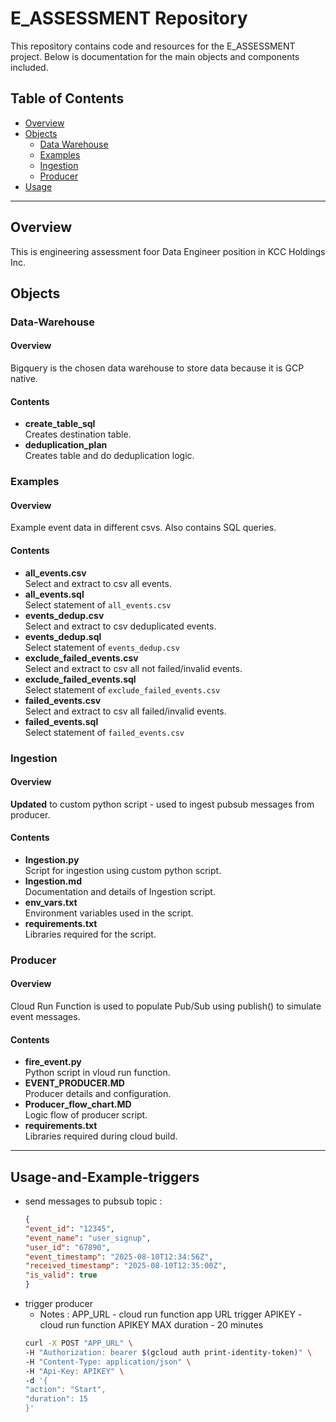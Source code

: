 # E_ASSESSMENT Repository

This repository contains code and resources for the E_ASSESSMENT project. Below is documentation for the main objects and components included.

## Table of Contents
- [Overview](#overview)
- [Objects](#objects)
    - [Data Warehouse](#Data-Warehouse)
    - [Examples](#Examples)
    - [Ingestion](#Ingestion)
    - [Producer](#Producer)
- [Usage](#Usage-and-Example-triggers)
---

## Overview

This is engineering assessment foor Data Engineer position in KCC Holdings Inc.

## Objects

### Data-Warehouse
#### Overview
Bigquery is the chosen data warehouse to store data because it is GCP native.
#### Contents
- **create_table_sql** \
    Creates destination table.
- **deduplication_plan** \
    Creates table and do deduplication logic.

### Examples
#### Overview
Example event data in different csvs. Also contains SQL queries.
#### Contents
- **all_events.csv** \
    Select and extract to csv all events.
- **all_events.sql**  \
    Select statement of `all_events.csv`
- **events_dedup.csv**  \
    Select and extract to csv deduplicated events.
- **events_dedup.sql** \
    Select statement of `events_dedup.csv`
- **exclude_failed_events.csv** \
    Select and extract to csv all not failed/invalid events.
- **exclude_failed_events.sql** \
    Select statement of `exclude_failed_events.csv`
- **failed_events.csv** \
    Select and extract to csv all failed/invalid events.
- **failed_events.sql** \
    Select statement of `failed_events.csv`

### Ingestion
#### Overview
**Updated** to custom python script - used to ingest pubsub messages from producer.
#### Contents
- **Ingestion.py** \
    Script for ingestion using custom python script.
- **Ingestion.md** \
    Documentation and details of Ingestion script.
- **env_vars.txt** \
    Environment variables used in the script.
- **requirements.txt** \
    Libraries required for the script.


### Producer
#### Overview
Cloud Run Function is used to populate Pub/Sub using publish() to simulate event messages.
#### Contents
- **fire_event.py** \
    Python script in vloud run function.
- **EVENT_PRODUCER.MD** \
    Producer details and configuration.
- **Producer_flow_chart.MD** \
    Logic flow of producer script.
- **requirements.txt** \
    Libraries required during cloud build.
---

## Usage-and-Example-triggers
- send messages to pubsub topic :
    ```json
    {
    "event_id": "12345",
    "event_name": "user_signup",
    "user_id": "67890",
    "event_timestamp": "2025-08-10T12:34:56Z",
    "received_timestamp": "2025-08-10T12:35:00Z",
    "is_valid": true
    }
- trigger producer
    - Notes :
        APP_URL - cloud run function app URL trigger
        APIKEY - cloud run function APIKEY 
        MAX duration - 20 minutes
    ```bash
    curl -X POST "APP_URL" \
    -H "Authorization: bearer $(gcloud auth print-identity-token)" \
    -H "Content-Type: application/json" \
    -H "Api-Key: APIKEY" \
    -d '{
    "action": "Start",
    "duration": 15 
    }'
